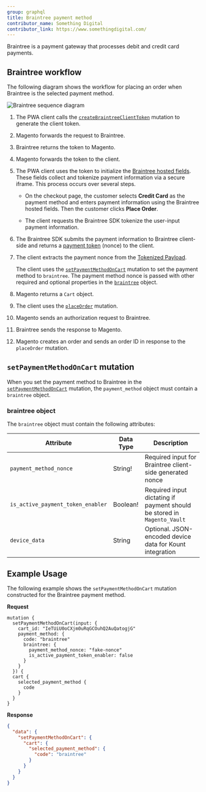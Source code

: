 ```yaml
---
group: graphql
title: Braintree payment method
contributor_name: Something Digital
contributor_link: https://www.somethingdigital.com/
---
```


Braintree is a payment gateway that processes debit and credit card payments.

## Braintree workflow

The following diagram shows the workflow for placing an order when Braintree is the selected payment method.

![Braintree sequence diagram]({{site.baseurl}}/common/images/graphql/braintree.svg)

1. The PWA client calls the [`createBraintreeClientToken`]({{page.baseurl}}/graphql/mutations/create-braintree-client-token.html) mutation to generate the client token.

1. Magento forwards the request to Braintree.

1. Braintree returns the token to Magento.

1. Magento forwards the token to the client.

1. The PWA client uses the token to initialize the [Braintree hosted fields](https://developers.braintreepayments.com/guides/hosted-fields/overview/javascript/v3). These fields collect and tokenize payment information via a secure iframe. This process occurs over several steps.

   -  On the checkout page, the customer selects **Credit Card** as the payment method and enters payment information using the Braintree hosted fields. Then the customer clicks **Place Order**.

   -  The client requests the Braintree SDK tokenize the user-input payment information.

1. The Braintree SDK submits the payment information to Braintree client-side and returns a [payment token](https://braintree.github.io/braintree-web/3.46.0/HostedFields.html#tokenize) (nonce) to the client.

1. The client extracts the payment nonce from the [Tokenized Payload](https://braintree.github.io/braintree-web/3.46.0/HostedFields.html#~tokenizePayload).

   The client uses the [`setPaymentMethodOnCart`]({{page.baseurl}}/graphql/mutations/set-payment-method.html) mutation to set the payment method to `braintree`. The payment method nonce is passed with other required and optional properties in the [`braintree`](#braintree-object) object.

1. Magento returns a `Cart` object.

1. The client uses the [`placeOrder`]({{page.baseurl}}/graphql/mutations/place-order.html) mutation.

1. Magento sends an authorization request to Braintree.

1. Braintree sends the response to Magento.

1. Magento creates an order and sends an order ID in response to the `placeOrder` mutation.

## `setPaymentMethodOnCart` mutation

When you set the payment method to Braintree in the [`setPaymentMethodOnCart`]({{page.baseurl}}/graphql/mutations/set-payment-method.html) mutation, the `payment_method` object must contain a `braintree` object.

### braintree object

The `braintree` object must contain the following attributes:

Attribute |  Data Type | Description
--- | --- | ---
`payment_method_nonce` | String! | Required input for Braintree client-side generated nonce
`is_active_payment_token_enabler` | Boolean! | Required input dictating if payment should be stored in `Magento_Vault`
`device_data` | String | Optional. JSON-encoded device data for Kount integration

## Example Usage

The following example shows the `setPaymentMethodOnCart` mutation constructed for the Braintree payment method.

**Request**

```text
mutation {
  setPaymentMethodOnCart(input: {
    cart_id: "IeTUiU0oCXjm0uRqGCOuhQ2AuQatogjG"
    payment_method: {
      code: "braintree"
      braintree: {
        payment_method_nonce: "fake-nonce"
        is_active_payment_token_enabler: false
      }
    }
  }) {
  cart {
    selected_payment_method {
      code
    }
  }
}
```

**Response**

```json
{
  "data": {
    "setPaymentMethodOnCart": {
      "cart": {
        "selected_payment_method": {
          "code": "braintree"
        }
      }
    }
  }
}
```
